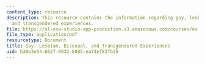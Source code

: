 ```yaml
---
content_type: resource
description: This resource contains the information regarding gay, lesbian, bisexual,
  and transgendered experiences.
file: https://ol-ocw-studio-app-production.s3.amazonaws.com/courses/es-242-gender-issues-in-academics-and-academia-spring-2004/b30e3e54662700326085ea74ef82fb20_MITES_242S04_ses13.pdf
file_type: application/pdf
resourcetype: Document
title: Gay, Lesbian, Bisexual, and Transgendered Experiences
uid: b30e3e54-6627-0032-6085-ea74ef82fb20
---
```


